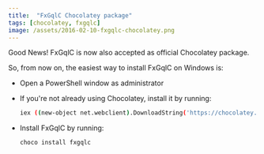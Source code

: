```yaml
---
title:  "FxGqlC Chocolatey package"
tags: [chocolatey, fxgqlc]
image: /assets/2016-02-10-fxgqlc-chocolatey.png
---
```


Good News! FxGqlC is now also accepted as official Chocolatey package.

<!--more-->

So, from now on, the easiest way to install FxGqlC on Windows is:

* Open a PowerShell window as administrator
* If you're not already using Chocolatey, install it by running:

  ```bash
  iex ((new-object net.webclient).DownloadString('https://chocolatey.org/install.ps1'))
  ```
  
* Install FxGqlC by running:

  ```bash
  choco install fxgqlc
